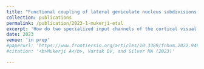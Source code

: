 ```yaml
---
title: "Functional coupling of lateral geniculate nucleus subdivisions with topographically-organized cortical areas"
collection: publications
permalink: /publication/2023-1-mukerji-etal
excerpt: 'How do two specialized input channels of the cortical visual system relate to the plethora of cortical visual areas?'
date: 2023
venue: 'in prep'
#paperurl: 'https://www.frontiersin.org/articles/10.3389/fnhum.2022.949395/full'
#citation: '<b>Mukerji A</b>, Vartak DV, and Silver MA (2023)'

---
```

